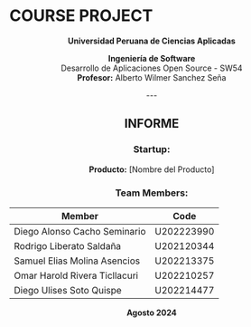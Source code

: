 # **COURSE PROJECT**  
<p align="center"><strong>Universidad Peruana de Ciencias Aplicadas</strong></p>

<p align="center"><strong>Ingeniería de Software</strong><br>
Desarrollo de Aplicaciones Open Source - SW54 <br>
<strong>Profesor:</strong> Alberto Wilmer Sanchez Seña</p>

<p align="center">---</p>

<h2 align="center">INFORME</h2>

<h3 align="center">Startup:</h3>
<p align="center"><strong>Producto:</strong> [Nombre del Producto]</p>

<h3 align="center">Team Members:</h3>

<p align="center">

| **Member**                           | **Code**     |
|--------------------------------------|--------------|
| Diego Alonso Cacho Seminario      | U202223990  |
| Rodrigo Liberato Saldaña       | U202120344   |
| Samuel Elias Molina Asencios     | U202213375   |
| Omar Harold Rivera Ticllacuri      | U202210257   |
| Diego Ulises Soto Quispe     | U202214477   |

</p>

<p align="center"><strong>Agosto 2024</strong></p>
